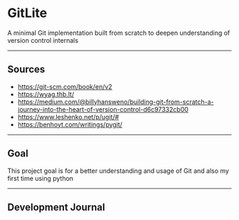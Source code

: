 # GitLite
A minimal Git implementation built from scratch to deepen understanding of version control internals

---

## Sources
- https://git-scm.com/book/en/v2
- https://wyag.thb.lt/
- https://medium.com/@billyhansweno/building-git-from-scratch-a-journey-into-the-heart-of-version-control-d6c97332cb00
- https://www.leshenko.net/p/ugit/#
- https://benhoyt.com/writings/pygit/

---

## Goal
This project goal is for a better understanding and usage of Git and also my first time using python

---

## Development Journal


